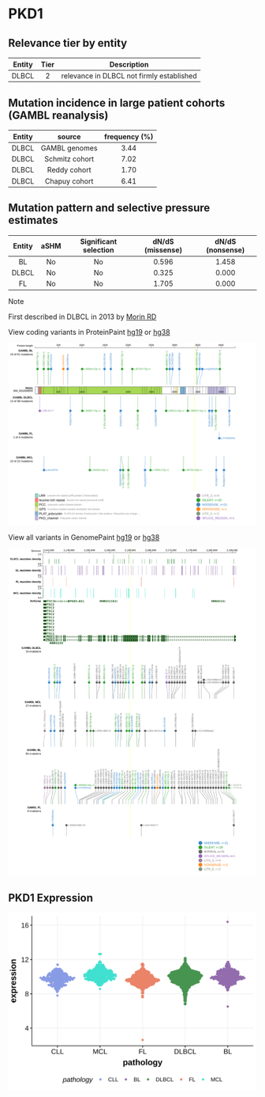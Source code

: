 # PKD1

## Relevance tier by entity

|Entity|Tier|Description                              |
|:------:|:----:|-----------------------------------------|
|DLBCL |2   |relevance in DLBCL not firmly established|

## Mutation incidence in large patient cohorts (GAMBL reanalysis)

|Entity|source        |frequency (%)|
|:------:|:--------------:|:-------------:|
|DLBCL |GAMBL genomes |3.44         |
|DLBCL |Schmitz cohort|7.02         |
|DLBCL |Reddy cohort  |1.70         |
|DLBCL |Chapuy cohort |6.41         |

## Mutation pattern and selective pressure estimates

|Entity|aSHM|Significant selection|dN/dS (missense)|dN/dS (nonsense)|
|:------:|:----:|:---------------------:|:----------------:|:----------------:|
|BL    |No  |No                   |0.596           |1.458           |
|DLBCL |No  |No                   |0.325           |0.000           |
|FL    |No  |No                   |1.705           |0.000           |


> [!NOTE]
> First described in DLBCL in 2013 by [Morin RD](https://pubmed.ncbi.nlm.nih.gov/23699601)


View coding variants in ProteinPaint [hg19](https://morinlab.github.io/LLMPP/GAMBL/PKD1_protein.html)  or [hg38](https://morinlab.github.io/LLMPP/GAMBL/PKD1_protein_hg38.html)

![image](images/proteinpaint/PKD1_NM_001009944.svg)

View all variants in GenomePaint [hg19](https://morinlab.github.io/LLMPP/GAMBL/PKD1.html)  or [hg38](https://morinlab.github.io/LLMPP/GAMBL/PKD1_hg38.html)

![image](images/proteinpaint/PKD1.svg)
## PKD1 Expression
![image](images/gene_expression/PKD1_by_pathology.svg)
